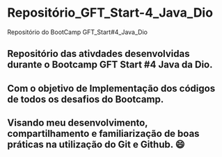 # Repositório_GFT_Start-4_Java_Dio
Repositório do BootCamp GFT_Start#4_Java_Dio

## Repositório das ativdades desenvolvidas durante o Bootcamp GFT Start #4 Java da Dio.

## Com o objetivo de Implementação dos códigos  de todos os desafios do Bootcamp.

## Visando meu desenvolvimento, compartilhamento e familiarização de boas práticas na utilização do Git e Github. :smile:







